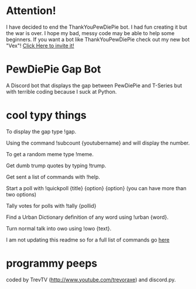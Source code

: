 # Attention!
I have decided to end the ThankYouPewDiePie bot. I had fun creating it but the war is over. I hope my bad, messy code may be able to help some beginners. If you want a bot like ThankYouPewDiePie check out my new bot "Vex"! [Click Here to invite it!](https://discordapp.com/api/oauth2/authorize?client_id=583089980134522941&permissions=8&scope=bot)
&nbsp;


# PewDiePie Gap Bot
A Discord bot that displays the gap between PewDiePie and T-Series but with terrible coding because I suck at Python.

# cool typy things
To display the gap type !gap.

Using the command !subcount {youtubername} and will display the number.

To get a random meme type !meme.

Get dumb trump quotes by typing !trump.

Get sent a list of commands with !help.

Start a poll with !quickpoll {title} {option} {option} (you can have more than two options)

Tally votes for polls with !tally {pollid}

Find a Urban Dictionary definition of any word using !urban {word}.

Turn normal talk into owo using !owo {text}.

I am not updating this readme so for a full list of commands go [here](http://gaplk.gq/commands.html)

# programmy peeps

coded by TrevTV (http://www.youtube.com/trevoraxe) and discord.py.
